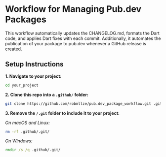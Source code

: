 # Workflow for Managing Pub.dev Packages

This workflow automatically updates the CHANGELOG.md, formats the Dart code, and applies Dart fixes with each commit. Additionally, it automates the publication of your package to pub.dev whenever a GitHub release is created.

## Setup Instructions

**1. Navigate to your project:**

```zsh
cd your_project
```

**2. Clone this repo into a `.github/` folder:**

```zsh
git clone https://github.com/robmllze/pub.dev_package_workflow.git .github
```

**3. Remove the `/.git` folder to include it to your project:**
   
*On macOS and Linux:*
```zsh
rm -rf .github/.git/
```

*On Windows:*
```cmd
rmdir /s /q .github/.git/
```


